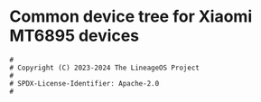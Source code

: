 # Common device tree for Xiaomi MT6895 devices

```
#
# Copyright (C) 2023-2024 The LineageOS Project
#
# SPDX-License-Identifier: Apache-2.0
#
```
